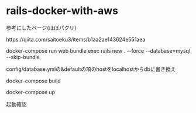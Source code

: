 # rails-docker-with-aws

<p>参考にしたページ(ほぼパクリ)</p>
<p>https://qiita.com/saitoeku3/items/b1aa2ae143624e551aea</p>

<p>docker-compose run web bundle exec rails new . --force --database=mysql --skip-bundle<p>
 
<p>config/database.ymlの&defaultの項のhostをlocalhostからdbに書き換え</p>

<p>docker-compose build</p>

<p>docker-compose up<p>
  
<p>起動確認</p>

